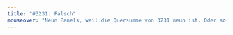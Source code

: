 ```yaml
---
title: "#3231: Falsch"
mouseover: "Neun Panels, weil die Quersumme von 3231 neun ist. Oder so."
---
```


